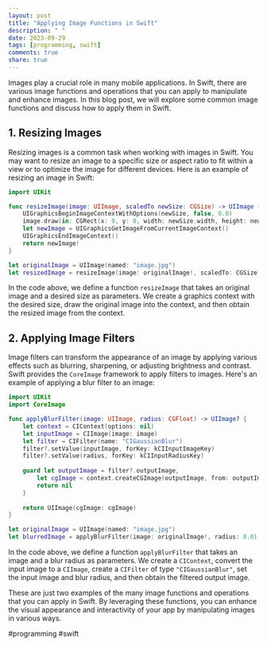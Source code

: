 ```yaml
---
layout: post
title: "Applying Image Functions in Swift"
description: " "
date: 2023-09-29
tags: [programming, swift]
comments: true
share: true
---
```


Images play a crucial role in many mobile applications. In Swift, there are various image functions and operations that you can apply to manipulate and enhance images. In this blog post, we will explore some common image functions and discuss how to apply them in Swift.

## 1. Resizing Images

Resizing images is a common task when working with images in Swift. You may want to resize an image to a specific size or aspect ratio to fit within a view or to optimize the image for different devices. Here is an example of resizing an image in Swift:

```swift
import UIKit

func resizeImage(image: UIImage, scaledTo newSize: CGSize) -> UIImage {
    UIGraphicsBeginImageContextWithOptions(newSize, false, 0.0)
    image.draw(in: CGRect(x: 0, y: 0, width: newSize.width, height: newSize.height))
    let newImage = UIGraphicsGetImageFromCurrentImageContext()
    UIGraphicsEndImageContext()
    return newImage!
}

let originalImage = UIImage(named: "image.jpg")
let resizedImage = resizeImage(image: originalImage!, scaledTo: CGSize(width: 200, height: 200))
```

In the code above, we define a function `resizeImage` that takes an original image and a desired size as parameters. We create a graphics context with the desired size, draw the original image into the context, and then obtain the resized image from the context.

## 2. Applying Image Filters

Image filters can transform the appearance of an image by applying various effects such as blurring, sharpening, or adjusting brightness and contrast. Swift provides the `CoreImage` framework to apply filters to images. Here's an example of applying a blur filter to an image:

```swift
import UIKit
import CoreImage

func applyBlurFilter(image: UIImage, radius: CGFloat) -> UIImage? {
    let context = CIContext(options: nil)
    let inputImage = CIImage(image: image)
    let filter = CIFilter(name: "CIGaussianBlur")
    filter?.setValue(inputImage, forKey: kCIInputImageKey)
    filter?.setValue(radius, forKey: kCIInputRadiusKey)
    
    guard let outputImage = filter?.outputImage,
        let cgImage = context.createCGImage(outputImage, from: outputImage.extent) else {
        return nil
    }
    
    return UIImage(cgImage: cgImage)
}

let originalImage = UIImage(named: "image.jpg")
let blurredImage = applyBlurFilter(image: originalImage!, radius: 8.0)
```

In the code above, we define a function `applyBlurFilter` that takes an image and a blur radius as parameters. We create a `CIContext`, convert the input image to a `CIImage`, create a `CIFilter` of type `"CIGaussianBlur"`, set the input image and blur radius, and then obtain the filtered output image.

These are just two examples of the many image functions and operations that you can apply in Swift. By leveraging these functions, you can enhance the visual appearance and interactivity of your app by manipulating images in various ways.

#programming #swift